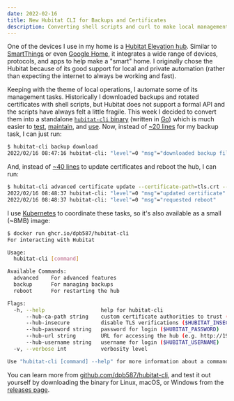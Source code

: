 ```yaml
---
date: 2022-02-16
title: New Hubitat CLI for Backups and Certificates
description: Converting shell scripts and curl to make local management easier.
---
```


One of the devices I use in my home is a [Hubitat Elevation hub](https://hubitat.com/). Similar to [SmartThings](https://www.smartthings.com/) or even [Google Home](https://developers.google.com/home), it integrates a wide range of devices, protocols, and apps to help make a "smart" home. I originally chose the Hubitat because of its good support for local and private automation (rather than expecting the internet to always be working and fast).

Keeping with the theme of local operations, I automate some of its management tasks. Historically I downloaded backups and rotated certificates with shell scripts, but Hubitat does not support a formal API and the scripts have always felt a little fragile. This week I decided to convert them into a standalone [`hubitat-cli` binary](https://github.com/dpb587/hubitat-cli) (written in [Go](https://golang.org/)) which is much easier to [test](https://github.com/dpb587/hubitat-cli/blob/57571c4ffe460cd3be6c92a3537452863e67a5a1/hub/login_test.go), [maintain](https://github.com/dpb587/hubitat-cli/tree/57571c4ffe460cd3be6c92a3537452863e67a5a1/.github/workflows), and [use](https://github.com/dpb587/hubitat-cli#usage). Now, instead of [~20 lines](https://github.com/dpb587/dpb587.me/tree/master/appendix/2022-02-16-new-hubitat-cli-for-backups-and-certificates/download-backup-curl.sh) for my backup task, I can just run:

```bash
$ hubitat-cli backup download
2022/02/16 08:47:16 hubitat-cli: "level"=0 "msg"="downloaded backup file to Hubitat_2022-02-16~2.3.0.124.lzf"
```

And, instead of [~40 lines](https://github.com/dpb587/dpb587.me/tree/master/appendix/2022-02-16-new-hubitat-cli-for-backups-and-certificates/apply-certs-curl.sh) to update certificates and reboot the hub, I can run:

```bash
$ hubitat-cli advanced certificate update --certificate-path=tls.crt --private-key-path=tls.key
2022/02/16 08:48:37 hubitat-cli: "level"=0 "msg"="updated certificate"
2022/02/16 08:48:37 hubitat-cli: "level"=0 "msg"="requested reboot"
```

I use [Kubernetes](https://kubernetes.io/) to coordinate these tasks, so it's also available as a small (~8MB) image:

```bash
$ docker run ghcr.io/dpb587/hubitat-cli
For interacting with Hubitat

Usage:
  hubitat-cli [command]

Available Commands:
  advanced    For advanced features
  backup      For managing backups
  reboot      For restarting the hub

Flags:
  -h, --help                  help for hubitat-cli
      --hub-ca-path string    custom certificate authorities to trust ($HUBITAT_CA_PATH)
      --hub-insecure          disable TLS verifications ($HUBITAT_INSECURE)
      --hub-password string   password for login ($HUBITAT_PASSWORD)
      --hub-url string        URL for accessing the hub (e.g. http://192.0.2.100; $HUBITAT_URL)
      --hub-username string   username for login ($HUBITAT_USERNAME)
  -v, --verbose int           verbosity level

Use "hubitat-cli [command] --help" for more information about a command.
```

You can learn more from [github.com/dpb587/hubitat-cli](https://github.com/dpb587/hubitat-cli), and test it out yourself by downloading the binary for Linux, macOS, or Windows from the [releases page](https://github.com/dpb587/hubitat-cli/releases).
